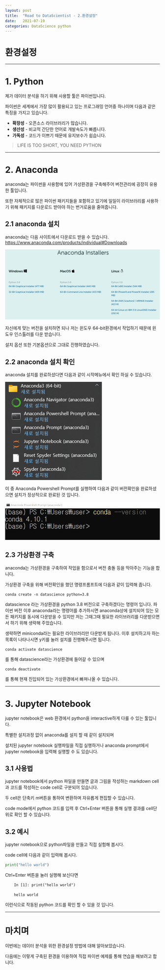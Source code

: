 ```yaml
---
layout: post
title:  "Road to DataScientist - 2.환경설정"
date:   2021-07-19 
categories: DataScience python 
---
```

# 환경설정
---



# 1. Python

제가 데이터 분석을 하기 위해 사용할 툴은 파이썬입니다.

파이썬은 세계에서 가장 많이 활용되고 있는 프로그래밍 언어중 하나이며 다음과 같은 특징을 가지고 있습니다.

* **확장성** - 오픈소스 라이브러리가 많습니다.
* **생산성** - 비교적 간단한 언어로 개발속도가 빠릅니다.
* **가독성** - 코드가 이쁘기 때문에 유지보수가 쉽습니다.

> LIFE IS TOO SHORT, YOU NEED PYTHON
---

# 2. Anaconda

anaconda는 파이썬을 사용함에 있어 가상환경을 구축해주어 버전관리에 굉장히 유용한 툴입니다.

또한 자체적으로 많은 파이썬 패키지들을 포함하고 있기에 일일이 라이브러리를 사용하기 위해 패키지를 다운로드 받아야 하는 번거로움을 줄여줍니다.

## 2.1 anaconda 설치

anaconda는 다음 사이트에서 다운로드 받을 수 있습니다. <https://www.anaconda.com/products/individual#Downloads>

![anaconda_1](/img/anaconda_1.PNG)

자신에게 맞는 버전을 설치하면 되나 저는 윈도우 64-bit환경에서 작업하기 때문에 윈도우 인스톨러를 다운 받습니다.

설치 옵션 또한 기본옵션으로 그대로 진행하였습니다.

## 2.2 anaconda 설치 확인

anaconda 설치를 완료하셨다면 다음과 같이 시작메뉴에서 확인 하실 수 있습니다.

![anaconda_2](/img/anaconda_2.png)

이 중 Anaconda Powershell Prompt를 실행하여 다음과 같이 버전확인을 완료하셨으면 설치가 정상적으로 완료된 것 입니다.

![anaconda_3](/img/anaconda_3.png)

## 2.3 가상환경 구축

anaconda는 가상환경을 구축하여 작업을 함으로서 버전 충돌 등을 막아주는 기능을 합니다.

가상환경 구축을 위해 버전확인을 했던 명령프롬프트에 다음과 같이 입력해 줍니다.

    conda create -n datascience python=3.8
    
datascience 라는 가상환경을 python 3.8 버전으로 구축하겠다는 명령어 입니다. 파이썬 버전 이후 anaconda라는 명령어를 추가하시면 anaconda상에 설치되어 있는 모든 패키지를 동시에 다운받을 수 있지만 저는 그때그때 필요한 라이브러리를 다운받으면서 하기 위해 생략해 주었습니다.

생략하면 miniconda라는 필요한 라이브러리만 다운받게 됩니다. 이후 설치하고자 하는 목록이 나타나시면 y키를 눌러 설치를 진행해주시면 됩니다.

    conda activate datascience
    
를 통해 datascience라는 가상환경에 들어갈 수 있으며

    conda deactivate

를 통해 현재 진입되어 있는 가상환경에서 빠져나올 수 있습니다.

---

# 3. Jupyter Notebook

jupyter notebook은 web 환경에서 python을 interactive하게 다룰 수 있는 툴입니다.

특별한 설치과정 없이 anaconda를 설치 할 때 같이 설치되며

설치된 jupyter notebook 실행파일을 직접 실행하거나 anaconda prompt에서 jupyter notebook을 입력해 실행할 수 도 있습니다.


## 3.1 사용법

jupyter notebook에서 python 파일을 만들면 글과 그림을 작성하는 markdown cell 과 코드를 작성하는 code cell로 구분되어 있습니다.

두 cell은 단축키 m버튼을 통하여 변환하며 자유롭게 편집할 수 있습니다.

code mode에서 python 코드를 입력 후 Ctrl+Enter 버튼을 통해 실행 결과를 cell단위로 확인 할 수 있습니다.

## 3.2 예시

jupyter notebook으로 python파일을 만들고 직접 실험해 봅시다.

code cell에 다음과 같이 입력해 봅시다.

```python
print("hello world")
```

Ctrl+Enter 버튼을 눌러 실행해 보신다면

        In [1]: print("hello world")
        
        hello world
        
이런식으로 작동된 python 코드를 확인 할 수 있을 것 입니다.

---

# 마치며

이번에는 데이터 분석을 위한 환경설정 방법에 대해 알아보았습니다.

다음에는 이렇게 구축된 환경을 이용하여 직접 파이썬 예제를 통해 연습을 해보려고 합니다.